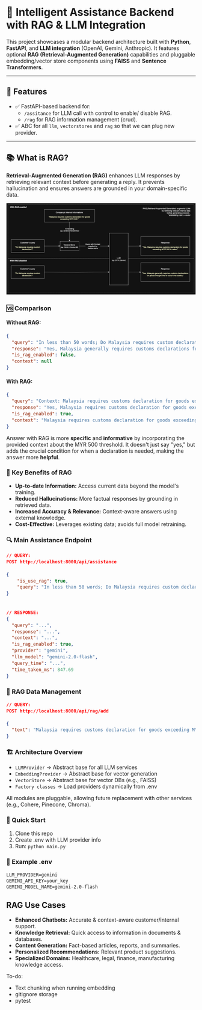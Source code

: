 # 🧠 Intelligent Assistance Backend with RAG & LLM Integration

This project showcases a modular backend architecture built with **Python**, **FastAPI**, and **LLM integration** (OpenAI, Gemini, Anthropic). It features optional **RAG (Retrieval-Augmented Generation)** capabilities and pluggable embedding/vector store components using **FAISS** and **Sentence Transformers**.

---

## 🔧 Features

- ✅ FastAPI-based backend for:
    - `/assitance` for LLM call with control to enable/ disable RAG.
    - `/rag` for RAG information management (crud).
- ✅ ABC for all `llm`, `vectorstores` and `rag` so that we can plug new provider.

---

## 📚 What is RAG?

**Retrieval-Augmented Generation (RAG)** enhances LLM responses by retrieving relevant context before generating a reply. It prevents hallucination and ensures answers are grounded in your domain-specific data.

![RAG intro](resource/rag_intro.png)

### 🆚 Comparison

#### Without RAG:
```json
{
  "query": "In less than 50 words; Do Malaysia requires custom declaration?",
  "response": "Yes, Malaysia generally requires customs declarations for goods brought into or out of the country...",
  "is_rag_enabled": false,
  "context": null
}
```

#### With RAG:
```json
{
  "query": "Context: Malaysia requires customs declaration for goods exceeding MYR 500. ...\nQuestion: In less than 50 words; Do Malaysia requires custom declaration?",
  "response": "Yes, Malaysia requires customs declaration for goods exceeding MYR 500 in value.",
  "is_rag_enabled": true,
  "context": "Malaysia requires customs declaration for goods exceeding MYR 500. ..."
}
```

Answer with RAG is more **specific** and **informative** by incorporating the provided context about the MYR 500 threshold. It doesn't just say "yes," but adds the crucial condition for when a declaration is needed, making the answer more **helpful**.


### 🌟 Key Benefits of RAG

* **Up-to-date Information:** Access current data beyond the model's training.
* **Reduced Hallucinations:** More factual responses by grounding in retrieved data.
* **Increased Accuracy & Relevance:** Context-aware answers using external knowledge.
* **Cost-Effective:** Leverages existing data; avoids full model retraining.


### 🔍 Main Assistance Endpoint
```json
// QUERY:
POST http://localhost:8000/api/assistance

{
    "is_use_rag": true,
    "query": "In less than 50 words; Do Malaysia requires custom declaration?"
}


// RESPONSE:
{
  "query": "...",
  "response": "...",
  "context": "...",
  "is_rag_enabled": true,
  "provider": "gemini",
  "llm_model": "gemini-2.0-flash",
  "query_time": "...",
  "time_taken_ms": 847.69
}

```

### 📂 RAG Data Management
```json
// QUERY:
POST http://localhost:8000/api/rag/add

{
  "text": "Malaysia requires customs declaration for goods exceeding MYR 500."
}

```

### 🏗️ Architecture Overview
- `LLMProvider` → Abstract base for all LLM services
- `EmbeddingProvider` → Abstract base for vector generation
- `VectorStore` → Abstract base for vector DBs (e.g., FAISS)
- `Factory classes` → Load providers dynamically from .env

All modules are pluggable, allowing future replacement with other services (e.g., Cohere, Pinecone, Chroma).


### 🚀 Quick Start
1. Clone this repo
2. Create .env with LLM provider info
3. Run: `python main.py`


### 🧪 Example .env
```
LLM_PROVIDER=gemini
GEMINI_API_KEY=your_key
GEMINI_MODEL_NAME=gemini-2.0-flash
```

## RAG Use Cases

* **Enhanced Chatbots:** Accurate & context-aware customer/internal support.
* **Knowledge Retrieval:** Quick access to information in documents & databases.
* **Content Generation:** Fact-based articles, reports, and summaries.
* **Personalized Recommendations:** Relevant product suggestions.
* **Specialized Domains:** Healthcare, legal, finance, manufacturing knowledge access.


To-do:
- Text chunking when running embedding
- gitignore storage
- pytest
